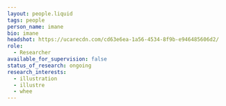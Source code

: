 ```yaml
---
layout: people.liquid
tags: people
person_name: imane
bio: imane
headshot: https://ucarecdn.com/cd63e6ea-1a56-4534-8f9b-e946485606d2/
role:
  - Researcher
available_for_supervision: false
status_of_research: ongoing
research_interests:
  - illustration
  - illustre
  - whee
---
```

